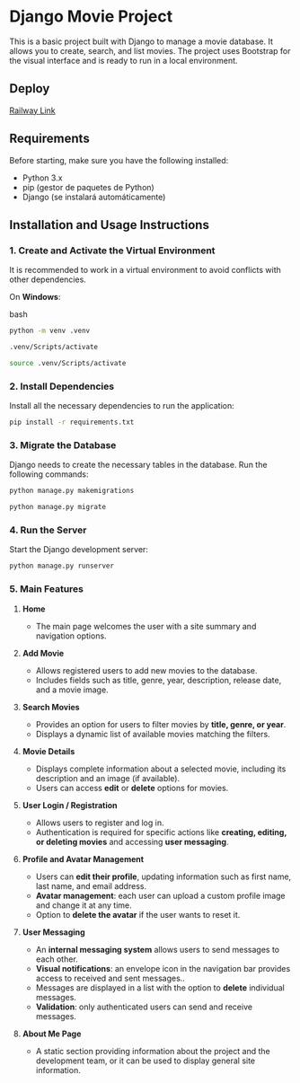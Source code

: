 # Django Movie Project

This is a basic project built with Django to manage a movie database. It allows you to create, search, and list movies. The project uses Bootstrap for the visual interface and is ready to run in a local environment.

## Deploy

[Railway Link](https://alvaredo-proyfinal-python-coder-production.up.railway.app/)

## Requirements

Before starting, make sure you have the following installed:

- Python 3.x
- pip (gestor de paquetes de Python)
- Django (se instalará automáticamente)

## Installation and Usage Instructions

### 1. Create and Activate the Virtual Environment

It is recommended to work in a virtual environment to avoid conflicts with other dependencies.

On **Windows**:

bash

```bash
python -m venv .venv
```

```bash
.venv/Scripts/activate
```

```bash
source .venv/Scripts/activate
```

### 2. Install Dependencies

Install all the necessary dependencies to run the application:

```bash
pip install -r requirements.txt
```

### 3. Migrate the Database

Django needs to create the necessary tables in the database. Run the following commands:

```bash
python manage.py makemigrations

```

```bash
python manage.py migrate
```

### 4. Run the Server

Start the Django development server:

```bash
python manage.py runserver
```

### 5. Main Features

1. **Home**  
   - The main page welcomes the user with a site summary and navigation options.

2. **Add Movie**  
   - Allows registered users to add new movies to the database.  
   - Includes fields such as title, genre, year, description, release date, and a movie image.  

3. **Search Movies**  
   - Provides an option for users to filter movies by **title, genre, or year**.  
   - Displays a dynamic list of available movies matching the filters.

4. **Movie Details**  
   - Displays complete information about a selected movie, including its description and an image (if available). 
   - Users can access **edit** or **delete** options for movies.

5. **User Login / Registration**  
   - Allows users to register and log in.  
   - Authentication is required for specific actions like **creating, editing, or deleting movies** and accessing **user messaging**.

6. **Profile and Avatar Management**  
   - Users can **edit their profile**, updating information such as first name, last name, and email address. 
   - **Avatar management**: each user can upload a custom profile image and change it at any time.  
   - Option to **delete the avatar** if the user wants to reset it.

7. **User Messaging**  
   - An **internal messaging system** allows users to send messages to each other.  
   - **Visual notifications**: an envelope icon in the navigation bar provides access to received and sent messages..  
   - Messages are displayed in a list with the option to **delete** individual messages. 
   - **Validation**: only authenticated users can send and receive messages.

8. **About Me Page**  
   - A static section providing information about the project and the development team, or it can be used to display general site information.
